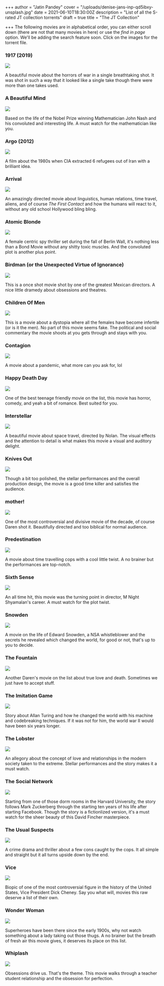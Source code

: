 +++
author = "Jatin Pandey"
cover = "/uploads/denise-jans-inp-qd5ibxy-unsplash.jpg"
date = 2021-06-10T18:30:00Z
description = "List of all the S-rated JT collection torrents"
draft = true
title = "The JT Collection"

+++
The following movies are in alphabetical order, you can either scroll down (there are not that many movies in here) or use the _find in page_ option. We'll be adding the search feature soon. Click on the images for the torrent file.

### 1917 (2019)

![](/uploads/1917-5e32eccfe5ea5.jpg)

A beautiful movie about the horrors of war in a single breathtaking shot. It was shot in such a way that it looked like a single take though there were more than one takes used.

### A Beautiful Mind

![](/uploads/a-beautiful-mind-5224d810c17ac.jpg)

Based on the life of the Nobel Prize winning Mathematician John Nash and his convoluted and interesting life. A must watch for the mathematician like you.

### Argo (2012)

[![](/uploads/argo-52dd5e78c1cc8.jpg)](/uploads/argo-2012-720p-bluray-yts-mx.torrent "argo")

A film about the 1980s when CIA extracted 6 refugees out of Iran with a brilliant idea.

### Arrival

![](/uploads/arrival-5cfb2704e43a5.jpg)

An amazingly directed movie about linguistics, human relations, time travel, aliens, and of course _The First Contact_ and how the humans will react to it, without any old school Hollywood bling bling.

### Atomic Blonde

![](https://fanart.tv/detailpreview/fanart/movies/341013/movieposter/atomic-blonde-5e151311d42bd.jpg)

A female centric spy thriller set during the fall of Berlin Wall, it's nothing less than a Bond Movie without any shitty toxic muscles. And the convoluted plot is another plus point.

### Birdman (or the Unexpected Virtue of Ignorance)

![](https://fanart.tv/detailpreview/fanart/movies/194662/movieposter/birdman-58fcacbe20903.jpg)

This is a once shot movie shot by one of the greatest Mexican directors. A nice little dramedy about obsessions and theatres.

### Children Of Men

![](https://fanart.tv/detailpreview/fanart/movies/9693/movieposter/children-of-men-5385cbd14a30f.jpg)

This is a movie about a dystopia where all the females have become infertile (or is it the men). No part of this movie seems fake. The political and social commentary the movie shoots at you gets through and stays with you.

### Contagion

![](https://fanart.tv/detailpreview/fanart/movies/39538/movieposter/contagion-541447379a846.jpg)

A movie about a pandemic, what more can you ask for, lol

### Happy Death Day

![](https://fanart.tv/detailpreview/fanart/movies/440021/movieposter/half-to-death-594404b5b2132.jpg)

One of the best teenage friendly movie on the list, this movie has horror, comedy, and yeah a bit of romance. Best suited for you.

### Interstellar

![](https://fanart.tv/detailpreview/fanart/movies/157336/movieposter/interstellar-54246e69df310.jpg)

A beautiful movie about space travel, directed by Nolan. The visual effects and the attention to detail is what makes this movie a visual and auditory delight.

### Knives Out

![](https://fanart.tv/detailpreview/fanart/movies/546554/movieposter/knives-out-5d9f208f36321.jpg)

Though a bit too polished, the stellar performances and the overall production design, the movie is a good time killer and satisfies the audience.

### mother!

![](https://fanart.tv/detailpreview/fanart/movies/381283/movieposter/mother-59ad06afe9d54.jpg)

One of the most controversial and divisive movie of the decade, of course Daren shot it. Beautifully directed and too biblical for normal audience.

### Predestination

![](https://fanart.tv/detailpreview/fanart/movies/206487/movieposter/predestination-57ba1b06b5727.jpg)

A movie about time travelling cops with a cool little twist. A no brainer but the performances are top-notch.

### Sixth Sense

![](https://fanart.tv/detailpreview/fanart/movies/745/movieposter/the-sixth-sense-53d0f61a96e73.jpg)

An all time hit, this movie was the turning point in director, M Night Shyamalan's career. A must watch for the plot twist.

### Snowden

![](https://fanart.tv/detailpreview/fanart/movies/302401/movieposter/the-snowden-files-58023d0d99681.jpg)

A movie on the life of Edward Snowden, a NSA whistleblower and the secrets he revealed which changed the world, for good or not, that's up to you to decide.

### The Fountain

![](https://fanart.tv/detailpreview/fanart/movies/1381/movieposter/the-fountain-5225ecf822adb.jpg)

Another Daren's movie on the list about true love and death. Sometimes we just have to accept stuff.

### The Imitation Game

![](https://fanart.tv/detailpreview/fanart/movies/205596/movieposter/the-imitation-game-5d0267e3dd90a.jpg)

Story about Allan Turing and how he changed the world with his machine and codebreaking techniques. If it was not for him, the world war II would have been six years longer.

### The Lobster

![](https://fanart.tv/detailpreview/fanart/movies/254320/movieposter/the-lobster-5cf806561f316.jpg)

An allegory about the concept of love and relationships in the modern society taken to the extreme. Stellar performances and the story makes it a must watch.

### The Social Network

![](https://fanart.tv/detailpreview/fanart/movies/37799/movieposter/the-social-network-52ed797f9a03e.jpg)

Starting from one of those dorm rooms in the Harvard University, the story follows Mark Zuckerberg through the starting ten years of his life after starting Facebook. Though the story is a fictionlized version, it's a must watch for the sheer beauty of this David Fincher masterpiece.

### The Usual Suspects

![](https://fanart.tv/detailpreview/fanart/movies/629/movieposter/the-usual-suspects-5261e6a92b985.jpg)

A crime drama and thriller about a few cons caught by the cops. It all simple and straight but it all turns upside down by the end.

### Vice

![](https://fanart.tv/detailpreview/fanart/movies/429197/movieposter/untitled-dick-cheney-biopic-5c19e77738f1a.jpg)

Biopic of one of the most controversial figure in the history of the United States, Vice President Dick Cheney. Say you what will, movies this raw deserve a list of their own.

### Wonder Woman

![](https://fanart.tv/detailpreview/fanart/movies/297762/movieposter/wonder-woman-5932632f6f834.jpg)

Superheroes have been there since the early 1900s, why not watch something about a lady taking out those thugs. A no brainer but the breath of fresh air this movie gives, it deserves its place on this list.

### Whiplash

![](https://fanart.tv/detailpreview/fanart/movies/244786/movieposter/whiplash-54d4e2d19f5b4.jpg)

Obsessions drive us. That's the theme. This movie walks through a teacher student relationship and the obsession for perfection.